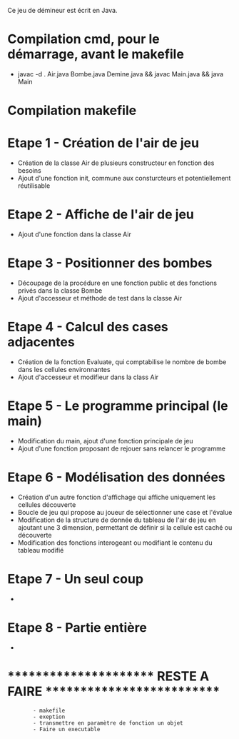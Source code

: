 Ce jeu de démineur est écrit en Java.

# Compilation cmd, pour le démarrage, avant le makefile
- javac -d . Air.java Bombe.java Demine.java && javac Main.java && java Main

# Compilation makefile

# Etape 1 - Création de l'air de jeu
- Création de la classe Air de plusieurs constructeur en fonction des besoins
- Ajout d'une fonction init, commune aux consturcteurs et potentiellement réutilisable

# Etape 2 - Affiche de l'air de jeu
- Ajout d'une fonction dans la classe Air

# Etape 3 - Positionner des bombes
- Découpage de la procédure en une fonction public et des fonctions privés dans la classe Bombe
- Ajout d'accesseur et méthode de test dans la classe Air

# Etape 4 - Calcul des cases adjacentes
- Création de la fonction Evaluate, qui comptabilise le nombre de bombe dans les cellules environnantes
- Ajout d'accesseur et modifieur dans la class Air

# Etape 5 - Le programme principal (le main)
- Modification du main, ajout d'une fonction principale de jeu
- Ajout d'une fonction proposant de rejouer sans relancer le programme

# Etape 6 - Modélisation des données
- Création d'un autre fonction d'affichage qui affiche uniquement les cellules découverte
- Boucle de jeu qui propose au joueur de sélectionner une case et l'évalue
- Modification de la structure de donnée du tableau de l'air de jeu en ajoutant
    une 3 dimension, permettant de définir si la cellule est caché ou découverte
- Modification des fonctions interogeant ou modifiant le contenu du tableau modifié

# Etape 7 - Un seul coup
- 

# Etape 8 - Partie entière
- 

# ********************* RESTE A FAIRE *************************
            - makefile
            - exeption
            - transmettre en paramètre de fonction un objet
            - Faire un executable